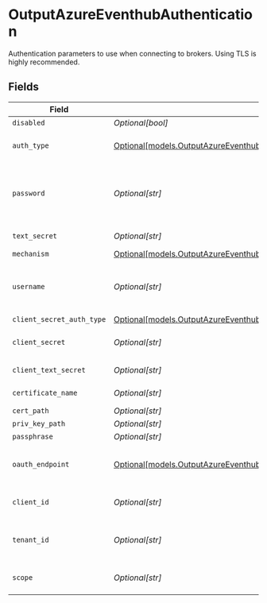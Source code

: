 # OutputAzureEventhubAuthentication

Authentication parameters to use when connecting to brokers. Using TLS is highly recommended.


## Fields

| Field                                                                                                                                                    | Type                                                                                                                                                     | Required                                                                                                                                                 | Description                                                                                                                                              |
| -------------------------------------------------------------------------------------------------------------------------------------------------------- | -------------------------------------------------------------------------------------------------------------------------------------------------------- | -------------------------------------------------------------------------------------------------------------------------------------------------------- | -------------------------------------------------------------------------------------------------------------------------------------------------------- |
| `disabled`                                                                                                                                               | *Optional[bool]*                                                                                                                                         | :heavy_minus_sign:                                                                                                                                       | N/A                                                                                                                                                      |
| `auth_type`                                                                                                                                              | [Optional[models.OutputAzureEventhubAuthTypeAuthenticationMethod]](../models/outputazureeventhubauthtypeauthenticationmethod.md)                         | :heavy_minus_sign:                                                                                                                                       | Enter password directly, or select a stored secret                                                                                                       |
| `password`                                                                                                                                               | *Optional[str]*                                                                                                                                          | :heavy_minus_sign:                                                                                                                                       | Connection-string primary key, or connection-string secondary key, from the Event Hubs workspace                                                         |
| `text_secret`                                                                                                                                            | *Optional[str]*                                                                                                                                          | :heavy_minus_sign:                                                                                                                                       | Select or create a stored text secret                                                                                                                    |
| `mechanism`                                                                                                                                              | [Optional[models.OutputAzureEventhubSASLMechanism]](../models/outputazureeventhubsaslmechanism.md)                                                       | :heavy_minus_sign:                                                                                                                                       | N/A                                                                                                                                                      |
| `username`                                                                                                                                               | *Optional[str]*                                                                                                                                          | :heavy_minus_sign:                                                                                                                                       | The username for authentication. For Event Hubs, this should always be $ConnectionString.                                                                |
| `client_secret_auth_type`                                                                                                                                | [Optional[models.OutputAzureEventhubClientSecretAuthTypeAuthenticationMethod]](../models/outputazureeventhubclientsecretauthtypeauthenticationmethod.md) | :heavy_minus_sign:                                                                                                                                       | N/A                                                                                                                                                      |
| `client_secret`                                                                                                                                          | *Optional[str]*                                                                                                                                          | :heavy_minus_sign:                                                                                                                                       | client_secret to pass in the OAuth request parameter                                                                                                     |
| `client_text_secret`                                                                                                                                     | *Optional[str]*                                                                                                                                          | :heavy_minus_sign:                                                                                                                                       | Select or create a stored text secret                                                                                                                    |
| `certificate_name`                                                                                                                                       | *Optional[str]*                                                                                                                                          | :heavy_minus_sign:                                                                                                                                       | Select or create a stored certificate                                                                                                                    |
| `cert_path`                                                                                                                                              | *Optional[str]*                                                                                                                                          | :heavy_minus_sign:                                                                                                                                       | N/A                                                                                                                                                      |
| `priv_key_path`                                                                                                                                          | *Optional[str]*                                                                                                                                          | :heavy_minus_sign:                                                                                                                                       | N/A                                                                                                                                                      |
| `passphrase`                                                                                                                                             | *Optional[str]*                                                                                                                                          | :heavy_minus_sign:                                                                                                                                       | N/A                                                                                                                                                      |
| `oauth_endpoint`                                                                                                                                         | [Optional[models.OutputAzureEventhubMicrosoftEntraIDAuthenticationEndpoint]](../models/outputazureeventhubmicrosoftentraidauthenticationendpoint.md)     | :heavy_minus_sign:                                                                                                                                       | Endpoint used to acquire authentication tokens from Azure                                                                                                |
| `client_id`                                                                                                                                              | *Optional[str]*                                                                                                                                          | :heavy_minus_sign:                                                                                                                                       | client_id to pass in the OAuth request parameter                                                                                                         |
| `tenant_id`                                                                                                                                              | *Optional[str]*                                                                                                                                          | :heavy_minus_sign:                                                                                                                                       | Directory ID (tenant identifier) in Azure Active Directory                                                                                               |
| `scope`                                                                                                                                                  | *Optional[str]*                                                                                                                                          | :heavy_minus_sign:                                                                                                                                       | Scope to pass in the OAuth request parameter                                                                                                             |